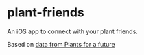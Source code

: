 # plant-friends
An iOS app to connect with your plant friends.


Based on [data from Plants for a future](https://github.com/saulshanabrook/pfaf-data)
